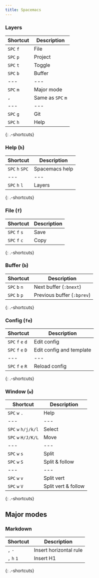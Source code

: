 ```yaml
---
title: Spacemacs
---
```


### Layers

| Shortcut  | Description       |
| ---       | ---               |
| `SPC` `f` | File              |
| `SPC` `p` | Project           |
| `SPC` `t` | Toggle            |
| `SPC` `b` | Buffer            |
| ---       | ---               |
| `SPC` `m` | Major mode        |
| `,`       | Same as `SPC` `m` |
| ---       | ---               |
| `SPC` `g` | Git               |
| `SPC` `h` | Help              |
{: .-shortcuts}

### Help (`h`)

| Shortcut        | Description    |
| ---             | ---            |
| `SPC` `h` `SPC` | Spacemacs help |
| ---             | ---            |
| `SPC` `h` `l`   | Layers         |
{: .-shortcuts}

### File (`f`)

| Shortcut      | Description |
| ---           | ---         |
| `SPC` `f` `s` | Save        |
| `SPC` `f` `c` | Copy        |
{: .-shortcuts}

### Buffer (`b`)

| Shortcut      | Description                |
| ---           | ---                        |
| `SPC` `b` `n` | Next buffer (`:bnext`)     |
| `SPC` `b` `p` | Previous buffer (`:bprev`) |
{: .-shortcuts}

### Config (`fe`)

| Shortcut          | Description              |
| ---               | ---                      |
| `SPC` `f` `e` `d` | Edit config              |
| `SPC` `f` `e` `D` | Edit config and template |
| ---               | ---                      |
| `SPC` `f` `e` `R` | Reload config            |
{: .-shortcuts}

### Window (`w`)

| Shortcut            | Description         |
| ---                 | ---                 |
| `SPC` `w` `.`       | Help                |
| ---                 | ---                 |
| `SPC` `w` `h/j/k/l` | Select              |
| `SPC` `w` `H/J/K/L` | Move                |
| ---                 | ---                 |
| `SPC` `w` `s`       | Split               |
| `SPC` `w` `S`       | Split & follow      |
| ---                 | ---                 |
| `SPC` `w` `v`       | Split vert          |
| `SPC` `w` `V`       | Split vert & follow |
{: .-shortcuts}

## Major modes

### Markdown

| Shortcut    | Description            |
| ---         | ---                    |
| `,` `-`     | Insert horizontal rule |
| `,` `h` `1` | Insert H1              |
{: .-shortcuts}
